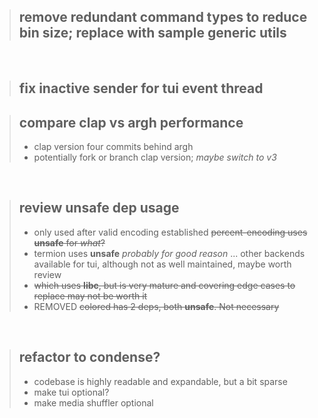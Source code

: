 > remove redundant command types to reduce bin size; replace with sample generic utils
> -

<br/>

> fix inactive sender for tui event thread
> -

> compare clap vs argh performance
> -
> - clap version four commits behind argh
> - potentially fork or branch clap version; *maybe switch to v3*

<br/>

> review unsafe dep usage
> -
> - only used after valid encoding established <del> percent-encoding uses **unsafe** for *what*?
> - termion uses **unsafe** *probably for good reason* ... other backends available for tui, although not as well maintained, maybe worth review
> - <del/> which uses **libc**, but is very mature and covering edge cases to replace may not be worth it
> - REMOVED <del/> colored has 2 deps, both **unsafe**. Not necessary

<br/>

> refactor to condense?
> -
> - codebase is highly readable and expandable, but a bit sparse
> - make tui optional?
> - make media shuffler optional

